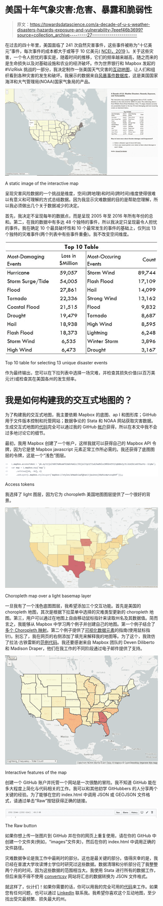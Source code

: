 # 美国十年气象灾害:危害、暴露和脆弱性

> 原文：<https://towardsdatascience.com/a-decade-of-u-s-weather-disasters-hazards-exposure-and-vulnerability-7eeef46b3699?source=collection_archive---------27----------------------->

在过去的四十年里，美国面临了 241 次自然灾害事件，这些事件被称为“十亿美元”事件，每次事件的成本都大于或等于 10 亿美元( [NCEI，2019](https://www.ncdc.noaa.gov/billions/) )。关于这些灾害，一个令人担忧的事实是，随着时间的推移，它们的频率越来越高，随之而来的是生命损失以及对基础设施和农业的经济破坏。作为世界银行和 Mapbox 发起的#VizRisk 挑战的一部分，我决定制作一张美国天气灾害的[互动地图](https://awahdat.github.io/vizrisk_2020/)，让人们和组织看到各种灾害的发生和破坏。我展示的数据来自[风暴事件数据库](https://www.ncdc.noaa.gov/stormevents/)，这是美国国家海洋和大气管理局(NOAA)国家气象局的产品。

![](img/07df61a1652e841b93f3c798f9b057ae.png)

A static image of the interactive map

呈现灾害风险数据的一个挑战是维度，空间(跨地理)和时间(跨时间)维度使得很难以有意义和可理解的方式总结数据。因为我显示灾难数据的目的是帮助您理解，所以我必须做出几个关于数据减少的决定。

首先，我决定不呈现每年的数据点，而是呈现 2005 年至 2016 年所有年份的总和。第二，在我的数据中有多达 48 个独特的事件，所以我决定只呈现最令人担忧的事件。我在确定 10 个最具破坏性和 10 个最常发生的事件的基础上，仅列出 13 个独特的灾难事件(两个列表中有些事件重叠)。我不改变空间维度。

![](img/aed257c7cb51391d7e645bbe67dac2e8.png)

Top 10 table for selecting 13 unique disaster events

作为最终输出，您可以在下拉列表中选择一场灾难，并检查其损失价值(以百万美元计)或检查其在美国各州的发生频率。

# 我是如何构建我的交互式地图的？

为了构建我的交互式地图，我主要依赖 Mapbox 的底图、ap I 和图形库；GitHub 用于文件版本控制和托管网站；数据争论的 Stata 和 NOAA 网站获取灾害数据。生成交互式地图的[代码](https://github.com/awahdat/vizrisk_2020/blob/master/index.html)完全可以通过我的 GitHub [帐户](https://github.com/awahdat/vizrisk_2020)获得，所以在本文中我不会过多地讨论它的细节。

最初，我用 Mapbox 创建了一个帐户，这样我就可以获得自己的 Mapbox API 令牌，因为它是使 Mapbox javascript 元素正常工作所必需的。我还获得了底图图层的令牌，这是一个“浅色”图层。

![](img/541f9672de7b8f023a6a0bb812da8a14.png)

Access tokens

我选择了 light 图层，因为它为 choropleth 美国地图图层提供了一个很好的背景。

![](img/b47ef088917ba2a28cf239b3ebfd4bed.png)

Choropleth map over a light basemap layer

一旦我有了一个浅色底图图层，我希望添加三个交互功能。首先是美国的 choropleth 地图，其次是根据下拉菜单中选择的灾难类型更新的 choropleth 地图。第三，用户可以通过在地图上自由移动鼠标指针来读取州名及其数据值。简而言之，我能够从 Mapbox 中学习两个例子并创建自己的地图。第一个例子结合了[多个 Choropleth 映射](https://docs.mapbox.com/mapbox.js/example/v1.0.0/choropleth-joined-data-multiple-variables/)。第二个例子提供了[可视化数据元素](https://docs.mapbox.com/mapbox.js/example/v1.0.0/choropleth/)的指南(使用鼠标指针)。别忘了，我在网页的右侧添加了填充来解释我的地图等。为了这个，我效仿了拉法·古铁雷斯的[范例代码](https://gist.github.com/geografa/a16ffa888f692f68a80f9bdd53f6b845#file-index-html)。我还要感谢来自 Mapbox 团队的 Deven Diliberto 和 Madison Draper，他们在我工作的不同阶段通过电子邮件提供了支持。

![](img/99202b167d63615b7359a165215845d4.png)

Interactive features of the map

创建一个 GitHub 账户并托管一个网站是一次很酷的冒险。我不知道 GitHub 能在多大程度上简化与代码相关的工作。我可以和其他初学 GitHubbers 的人分享两个关键的经验。为了能够在您的 index.html 中调用 JSON 或 GEOJSON 文件格式，请通过单击“Raw”按钮获得正确的链接。

![](img/46f2b2adc69dacdcd73c850b02f1cbed.png)

The Raw button

如果你想上传一张图片到 GitHub 并在你的网页上重复使用，请在你的 GitHub 中创建一个文件夹(例如，“images”文件夹)，然后在你的 index.html 中调用正确的文件路径。

灾难数据争论是我工作中最耗时的部分。这也是最关键的部分。值得庆幸的是，我已经在普渡大学攻读博士学位时研究过这些数据。数据清理和分析部分花了我整整两个月的时间，因为这些数据的范围相当大。我使用 Stata 进行所有的数据工作，但后来我不得不使用 [convertcsv](http://www.convertcsv.com/csv-to-json.htm) 网站将汇总的数据转换为 JSON 文件格式。

就这样了，伙计们！如果你需要的话，你可以用我的完全可用的[代码](https://github.com/awahdat/vizrisk_2020/blob/master/index.html)来工作。如果您有任何问题，也可以通过 [LinkedIn](https://www.linkedin.com/in/ahmad-zia-wahdat-04475510/) 联系我。我希望你喜欢这个互动地图，至少找出受灾最频繁、损失最大的州。